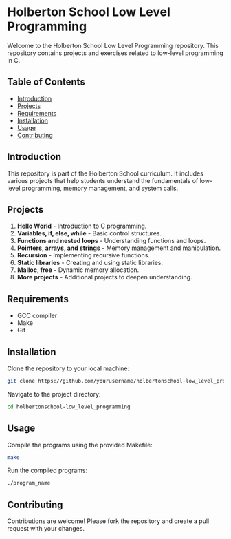 # Holberton School Low Level Programming

Welcome to the Holberton School Low Level Programming repository. This repository contains projects and exercises related to low-level programming in C.

## Table of Contents

- [Introduction](#introduction)
- [Projects](#projects)
- [Requirements](#requirements)
- [Installation](#installation)
- [Usage](#usage)
- [Contributing](#contributing)

## Introduction

This repository is part of the Holberton School curriculum. It includes various projects that help students understand the fundamentals of low-level programming, memory management, and system calls.

## Projects

1. **Hello World** - Introduction to C programming.
2. **Variables, if, else, while** - Basic control structures.
3. **Functions and nested loops** - Understanding functions and loops.
4. **Pointers, arrays, and strings** - Memory management and manipulation.
5. **Recursion** - Implementing recursive functions.
6. **Static libraries** - Creating and using static libraries.
7. **Malloc, free** - Dynamic memory allocation.
8. **More projects** - Additional projects to deepen understanding.

## Requirements

- GCC compiler
- Make
- Git

## Installation

Clone the repository to your local machine:

```sh
git clone https://github.com/yourusername/holbertonschool-low_level_programming.git
```

Navigate to the project directory:

```sh
cd holbertonschool-low_level_programming
```

## Usage

Compile the programs using the provided Makefile:

```sh
make
```

Run the compiled programs:

```sh
./program_name
```

## Contributing

Contributions are welcome! Please fork the repository and create a pull request with your changes.
